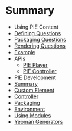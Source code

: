 # Summary

- Using PIE Content
 - [Defining Questions](using/defining-questions.md)
 - [Packaging Questions](using/packaging-questions.md)
 - [Rendering Questions](using/rendering-questions.md)
 - [Example](using/example.md) 
 - APIs
   - [PIE Player](using/api/pie-player.md)
   - [PIE Controller](using/api/pie-controller.md)
- PIE Development
 - [Summary](developing/summary.md)
 - [Custom Element](developing/custom-element.md)
 - [Controller](developing/controller.md)
 - [Packaging](developing/packaging.md)
 - [Environment](developing/environment.md)
 - [Using Modules](developing/using-modules.md)
 - [Yeoman Generators](developing/yeoman-generators.md)




